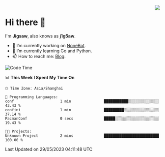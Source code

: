 <a href="#">
  <img align="right" src="https://github-readme-stats.vercel.app/api?username=j1g5awi&count_private=true&show_icons=true&title_color=80070B&text_color=B3B3B3&bg_color=212121&icon_color=80070B" />
</a>

# Hi there 👋

I'm **Jigsaw**, also knows as **j1g5aw**.

- 🔭 I’m currently working on [NoneBot](https://github.com/nonebot).
- 🌱 I’m currently learning Go and Python.
- 📫 How to reach me: [Blog](https://blog.maddestroyer.xyz/).

<!--START_SECTION:waka-->
![Code Time](http://img.shields.io/badge/Code%20Time-1%2C123%20hrs%2018%20mins-blue)

📊 **This Week I Spent My Time On** 

```text
🕑︎ Time Zone: Asia/Shanghai

💬 Programming Languages: 
conf                     1 min               ███████████░░░░░░░░░░░░░░   43.43 % 
confini                  1 min               █████████░░░░░░░░░░░░░░░░   37.14 % 
PacmanConf               0 secs              █████░░░░░░░░░░░░░░░░░░░░   19.43 % 

🐱‍💻 Projects: 
Unknown Project          2 mins              █████████████████████████   100.00 % 
```


 Last Updated on 29/05/2023 04:11:48 UTC
<!--END_SECTION:waka-->
